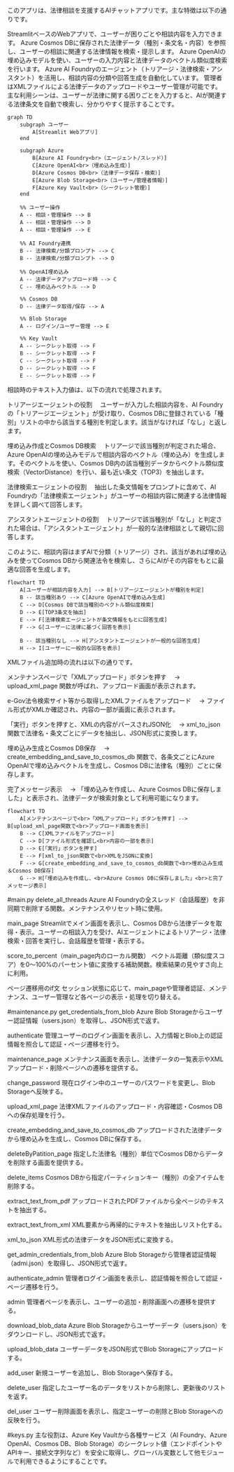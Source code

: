 このアプリは、法律相談を支援するAIチャットアプリです。主な特徴は以下の通りです。

StreamlitベースのWebアプリで、ユーザーが困りごとや相談内容を入力できます。
Azure Cosmos DBに保存された法律データ（種別・条文名・内容）を参照し、ユーザーの相談に関連する法律情報を検索・提示します。
Azure OpenAIの埋め込みモデルを使い、ユーザーの入力内容と法律データのベクトル類似度検索を行います。
Azure AI Foundryのエージェント（トリアージ・法律検索・アシスタント）を活用し、相談内容の分類や回答生成を自動化しています。
管理者はXMLファイルによる法律データのアップロードやユーザー管理が可能です。
主な利用シーンは、ユーザーが法律に関する困りごとを入力すると、AIが関連する法律条文を自動で検索し、分かりやすく提示することです。




```mermaid
graph TD
    subgraph ユーザー
        A[Streamlit Webアプリ]
    end

    subgraph Azure
        B[Azure AI Foundry<br>（エージェント/スレッド）]
        C[Azure OpenAI<br>（埋め込み生成）]
        D[Azure Cosmos DB<br>（法律データ保存・検索）]
        E[Azure Blob Storage<br>（ユーザー/管理者情報）]
        F[Azure Key Vault<br>（シークレット管理）]
    end

    %% ユーザー操作
    A -- 相談・管理操作 --> B
    A -- 相談・管理操作 --> D
    A -- 相談・管理操作 --> E

    %% AI Foundry連携
    B -- 法律検索/分類プロンプト --> C
    B -- 法律検索/分類プロンプト --> D

    %% OpenAI埋め込み
    A -- 法律データアップロード時 --> C
    C -- 埋め込みベクトル --> D

    %% Cosmos DB
    D -- 法律データ取得/保存 --> A

    %% Blob Storage
    A -- ログイン/ユーザー管理 --> E

    %% Key Vault
    A -- シークレット取得 --> F
    B -- シークレット取得 --> F
    C -- シークレット取得 --> F
    D -- シークレット取得 --> F
    E -- シークレット取得 --> F
```
相談時のテキスト入力値は、以下の流れで処理されます。

トリアージエージェントの役割
　ユーザーが入力した相談内容を、AI Foundryの「トリアージエージェント」が受け取り、Cosmos DBに登録されている「種別」リストの中から該当する種別を判定します。該当がなければ「なし」と返します。

埋め込み作成とCosmos DB検索
　トリアージで該当種別が判定された場合、Azure OpenAIの埋め込みモデルで相談内容のベクトル（埋め込み）を生成します。そのベクトルを使い、Cosmos DB内の該当種別データからベクトル類似度検索（VectorDistance）を行い、最も近い条文（TOP3）を抽出します。

法律検索エージェントの役割
　抽出した条文情報をプロンプトに含めて、AI Foundryの「法律検索エージェント」がユーザーの相談内容に関連する法律情報を詳しく調べて回答します。

アシスタントエージェントの役割
　トリアージで該当種別が「なし」と判定された場合は、「アシスタントエージェント」が一般的な法律相談として親切に回答します。

このように、相談内容はまずAIで分類（トリアージ）され、該当があれば埋め込みを使ってCosmos DBから関連法令を検索し、さらにAIがその内容をもとに最適な回答を生成します。
```mermaid
flowchart TD
    A[ユーザーが相談内容を入力] --> B[トリアージエージェントが種別を判定]
    B -- 該当種別あり --> C[Azure OpenAIで埋め込み生成]
    C --> D[Cosmos DBで該当種別のベクトル類似度検索]
    D --> E[TOP3条文を抽出]
    E --> F[法律検索エージェントが条文情報をもとに回答生成]
    F --> G[ユーザーに法律に基づく回答を表示]

    B -- 該当種別なし --> H[アシスタントエージェントが一般的な回答生成]
    H --> I[ユーザーに一般的な回答を表示]
```
XMLファイル追加時の流れは以下の通りです。

メンテナンスページで「XMLアップロード」ボタンを押す
　→ upload_xml_page 関数が呼ばれ、アップロード画面が表示されます。

e-Gov法令検索サイト等から取得したXMLファイルをアップロード
　→ ファイル形式がXMLか確認され、内容の一部が画面に表示されます。

「実行」ボタンを押すと、XMLの内容がパースされJSON化
　→ xml_to_json 関数で法律名・条文ごとにデータを抽出し、JSON形式に変換します。

埋め込み生成とCosmos DB保存
　→ create_embedding_and_save_to_cosmos_db 関数で、各条文ごとにAzure OpenAIで埋め込みベクトルを生成し、Cosmos DBに法律名（種別）ごとに保存します。

完了メッセージ表示
　→ 「埋め込みを作成し、Azure Cosmos DBに保存しました」と表示され、法律データが検索対象として利用可能になります。
```mermaid
flowchart TD
    A[メンテナンスページで<br>「XMLアップロード」ボタンを押す] --> B[upload_xml_page関数で<br>アップロード画面を表示]
    B --> C[XMLファイルをアップロード]
    C --> D[ファイル形式を確認し<br>内容の一部を表示]
    D --> E[「実行」ボタンを押す]
    E --> F[xml_to_json関数で<br>XMLをJSONに変換]
    F --> G[create_embedding_and_save_to_cosmos_db関数で<br>埋め込み生成＆Cosmos DB保存]
    G --> H[「埋め込みを作成し、<br>Azure Cosmos DBに保存しました」<br>と完了メッセージ表示]
```
 
#main.py
delete_all_threads
Azure AI Foundryの全スレッド（会話履歴）を非同期で削除する関数。メンテナンスやリセット時に使用。

main_page
Streamlitでメイン画面を表示し、Cosmos DBから法律データを取得・表示。ユーザーの相談入力を受け、AIエージェントによるトリアージ・法律検索・回答を実行し、会話履歴を管理・表示する。

score_to_percent（main_page内のローカル関数）
ベクトル距離（類似度スコア）を0～100%のパーセント値に変換する補助関数。検索結果の見やすさ向上に利用。

ページ遷移用のif文
セッション状態に応じて、main_pageや管理者認証、メンテナンス、ユーザー管理など各ページの表示・処理を切り替える。

#maintenance.py
get_credentials_from_blob
Azure Blob Storageからユーザー認証情報（users.json）を取得し、JSON形式で返す。

authenticate
管理ユーザーのログイン画面を表示し、入力情報とBlob上の認証情報を照合して認証・ページ遷移を行う。

maintenance_page
メンテナンス画面を表示し、法律データの一覧表示やXMLアップロード・削除ページへの遷移を提供する。

change_password
現在ログイン中のユーザーのパスワードを変更し、Blob Storageへ反映する。

upload_xml_page
法律XMLファイルのアップロード・内容確認・Cosmos DBへの保存処理を行う。

create_embedding_and_save_to_cosmos_db
アップロードされた法律データから埋め込みを生成し、Cosmos DBに保存する。

deleteByPatition_page
指定した法律名（種別）単位でCosmos DBからデータを削除する画面を提供する。

delete_items
Cosmos DBから指定パーティションキー（種別）の全アイテムを削除する。

extract_text_from_pdf
アップロードされたPDFファイルから全ページのテキストを抽出する。

extract_text_from_xml
XML要素から再帰的にテキストを抽出しリスト化する。

xml_to_json
XML形式の法律データをJSON形式に変換する。

get_admin_credentials_from_blob
Azure Blob Storageから管理者認証情報（admi.json）を取得し、JSON形式で返す。

authenticate_admin
管理者ログイン画面を表示し、認証情報を照合して認証・ページ遷移を行う。

admin
管理者ページを表示し、ユーザーの追加・削除画面への遷移を提供する。

download_blob_data
Azure Blob Storageからユーザーデータ（users.json）をダウンロードし、JSON形式で返す。

upload_blob_data
ユーザーデータをJSON形式でBlob Storageにアップロードする。

add_user
新規ユーザーを追加し、Blob Storageへ保存する。

delete_user
指定したユーザー名のデータをリストから削除し、更新後のリストを返す。

del_user
ユーザー削除画面を表示し、指定ユーザーの削除とBlob Storageへの反映を行う。

#keys.py
主な役割は、Azure Key Vaultから各種サービス（AI Foundry、Azure OpenAI、Cosmos DB、Blob Storage）のシークレット値（エンドポイントやAPIキー、接続文字列など）を安全に取得し、グローバル変数として他モジュールで利用できるようにすることです。
